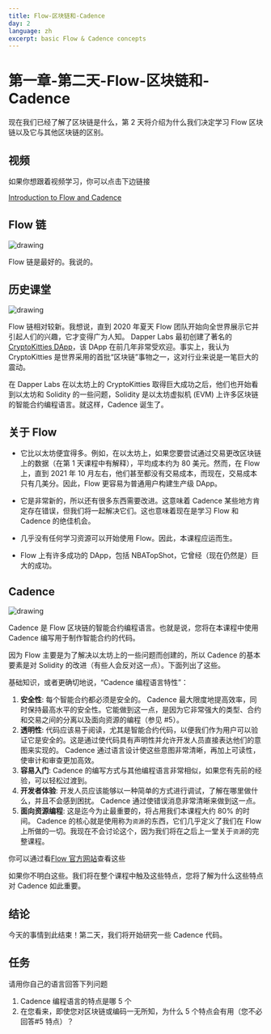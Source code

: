 ```yaml
---
title: Flow-区块链和-Cadence
day: 2
language: zh
excerpt: basic Flow & Cadence concepts
---
```


# 第一章-第二天-Flow-区块链和-Cadence

现在我们已经了解了区块链是什么，第 2 天将介绍为什么我们决定学习 Flow 区块链以及它与其他区块链的区别。

## 视频

如果你想跟着视频学习，你可以点击下边链接

[Introduction to Flow and Cadence](https://www.youtube.com/watch?v=iVevnipJbHo)

## Flow 链

![drawing](https://github.com/emerald-dao/beginner-cadence-course/raw/main/images/flowb.png)

Flow 链是最好的。我说的。

## 历史课堂

![drawing](https://github.com/emerald-dao/beginner-cadence-course/raw/main/images/cryptokitty.png)

Flow 链相对较新。我想说，直到 2020 年夏天 Flow 团队开始向全世界展示它并引起人们的兴趣，它才变得广为人知。 Dapper Labs 最初创建了著名的 [CryptoKitties DApp](https://www.cryptokitties.co/)，该 DApp 在前几年非常受欢迎。事实上，我认为 CryptoKitties 是世界采用的首批“区块链”事物之一，这对行业来说是一笔巨大的震动。

在 Dapper Labs 在以太坊上的 CryptoKitties 取得巨大成功之后，他们也开始看到以太坊和 Solidity 的一些问题，Solidity 是以太坊虚拟机 (EVM) 上许多区块链的智能合约编程语言。就这样，Cadence 诞生了。

## 关于 Flow

- 它比以太坊便宜得多。例如，在以太坊上，如果您要尝试通过交易更改区块链上的数据（在第 1 天课程中有解释），平均成本约为 80 美元。然而，在 Flow 上，直到 2021 年 10 月左右，他们甚至都没有交易成本，而现在，交易成本只有几美分。因此，Flow 更容易为普通用户构建生产级 DApp。

- 它是非常新的，所以还有很多东西需要改进。这意味着 Cadence 某些地方肯定存在错误，但我们将一起解决它们。这也意味着现在是学习 Flow 和 Cadence 的绝佳机会。
- 几乎没有任何学习资源可以开始使用 Flow。因此，本课程应运而生。
- Flow 上有许多成功的 DApp，包括 NBATopShot，它曾经（现在仍然是）巨大的成功。

## Cadence

![drawing](https://github.com/emerald-dao/beginner-cadence-course/raw/main/images/cadence.png)

Cadence 是 Flow 区块链的智能合约编程语言。也就是说，您将在本课程中使用 Cadence 编写用于制作智能合约的代码。

因为 Flow 主要是为了解决以太坊上的一些问题而创建的，所以 Cadence 的基本要素是对 Solidity 的改进（有些人会反对这一点）。下面列出了这些。

基础知识，或者更确切地说，“Cadence 编程语言特性”：

1. **安全性**: 每个智能合约都必须是安全的。 Cadence 最大限度地提高效率，同时保持最高水平的安全性。它能做到这一点，是因为它非常强大的类型、合约和交易之间的分离以及面向资源的编程（参见 #5）。
2. **透明性**: 代码应该易于阅读，尤其是智能合约代码，以便我们作为用户可以验证它是安全的。这是通过使代码具有声明性并允许开发人员直接表达他们的意图来实现的。 Cadence 通过语言设计使这些意图非常清晰，再加上可读性，使审计和审查更加高效。
3. **容易入门**: Cadence 的编写方式与其他编程语言非常相似，如果您有先前的经验，可以轻松过渡到。
4. **开发者体验**: 开发人员应该能够以一种简单的方式进行调试，了解在哪里做什么，并且不会感到困扰。 Cadence 通过使错误消息非常清晰来做到这一点。
5. **面向资源编程**: 这是迄今为止最重要的，将占用我们本课程大约 80% 的时间。 Cadence 的核心就是使用称为`资源`的东西，它们几乎定义了我们在 Flow 上所做的一切。我现在不会讨论这个，因为我们将在之后上一堂关于`资源`的完整课程。

你可以通过看[Flow 官方网站](https://docs.onflow.org/cadence/#cadences-programming-language-pillars)查看这些

如果你不明白这些。我们将在整个课程中触及这些特点，您将了解为什么这些特点对 Cadence 如此重要。

## 结论

今天的事情到此结束！第二天，我们将开始研究一些 Cadence 代码。

## 任务

请用你自己的语言回答下列问题

1. Cadence 编程语言的特点是哪 5 个
2. 在您看来，即使您对区块链或编码一无所知，为什么 5 个特点会有用（您不必回答#5 特点）？
